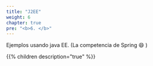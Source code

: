 ```yaml
---
title: "J2EE"
weight: 6
chapter: true
pre: "<b>6. </b>"
---
```

Ejemplos usando java EE. (La competencia de Spring :smile: )
<!--more-->
{{% children description="true" %}}